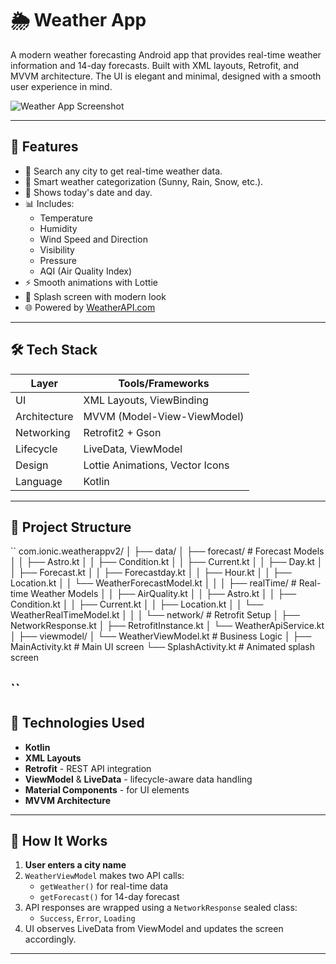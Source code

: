 # 🌦️ Weather App

A modern weather forecasting Android app that provides real-time weather information and 14-day forecasts. Built with XML layouts, Retrofit, and MVVM architecture. The UI is elegant and minimal, designed with a smooth user experience in mind.

![Weather App Screenshot](./preview.png) <!-- Replace with your screenshot path -->

---

## 🚀 Features

- 🌇 Search any city to get real-time weather data.
- 🧠 Smart weather categorization (Sunny, Rain, Snow, etc.).
- 📅 Shows today's date and day.
- 📊 Includes:
  - Temperature
  - Humidity
  - Wind Speed and Direction
  - Visibility
  - Pressure
  - AQI (Air Quality Index)
- ⚡ Smooth animations with Lottie
- 📱 Splash screen with modern look
- 🌐 Powered by [WeatherAPI.com](https://www.weatherapi.com/)

---

## 🛠️ Tech Stack

| Layer           | Tools/Frameworks                |
|----------------|----------------------------------|
| UI             | XML Layouts, ViewBinding         |
| Architecture   | MVVM (Model-View-ViewModel)      |
| Networking     | Retrofit2 + Gson                 |
| Lifecycle      | LiveData, ViewModel              |
| Design         | Lottie Animations, Vector Icons  |
| Language       | Kotlin                           |

---

## 📂 Project Structure
``
com.ionic.weatherappv2/
│
├── data/
│   ├── forecast/                  # Forecast Models
│   │   ├── Astro.kt
│   │   ├── Condition.kt
│   │   ├── Current.kt
│   │   ├── Day.kt
│   │   ├── Forecast.kt
│   │   ├── Forecastday.kt
│   │   ├── Hour.kt
│   │   ├── Location.kt
│   │   └── WeatherForecastModel.kt
│   │
│   ├── realTime/                 # Real-time Weather Models
│   │   ├── AirQuality.kt
│   │   ├── Astro.kt
│   │   ├── Condition.kt
│   │   ├── Current.kt
│   │   ├── Location.kt
│   │   └── WeatherRealTimeModel.kt
│   │
│   └── network/                  # Retrofit Setup
│       ├── NetworkResponse.kt
│       ├── RetrofitInstance.kt
│       └── WeatherApiService.kt
│
├── viewmodel/
│   └── WeatherViewModel.kt       # Business Logic
│
├── MainActivity.kt               # Main UI screen
└── SplashActivity.kt             # Animated splash screen

``
---

## 🔧 Technologies Used

- **Kotlin**
- **XML Layouts**
- **Retrofit** - REST API integration
- **ViewModel** & **LiveData** - lifecycle-aware data handling
- **Material Components** - for UI elements
- **MVVM Architecture**

---

## 🧠 How It Works

1. **User enters a city name**
2. `WeatherViewModel` makes two API calls:
   - `getWeather()` for real-time data
   - `getForecast()` for 14-day forecast
3. API responses are wrapped using a `NetworkResponse` sealed class:
   - `Success`, `Error`, `Loading`
4. UI observes LiveData from ViewModel and updates the screen accordingly.

---
